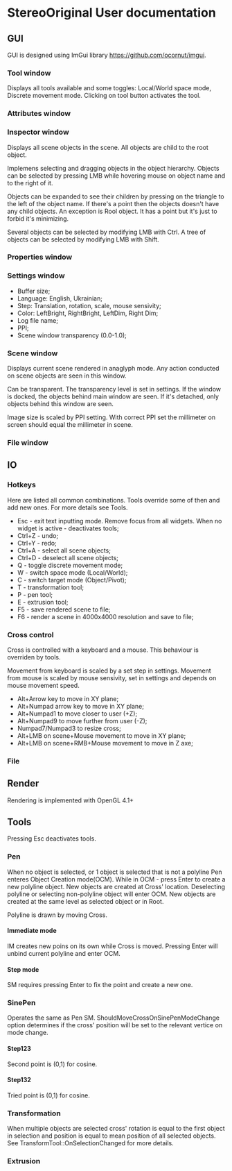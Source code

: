 # StereoOriginal User documentation
## GUI
GUI is designed using ImGui library https://github.com/ocornut/imgui.
### Tool window
Displays all tools available and some toggles: Local/World space mode, Discrete movement mode.
Clicking on tool button activates the tool.
### Attributes window
### Inspector window
Displays all scene objects in the scene. 
All objects are child to the root object. 

Implemens selecting and dragging objects in the object hierarchy. 
Objects can be selected by pressing LMB while hovering mouse on object name and to the right of it.

Objects can be expanded to see their children by pressing on the triangle to the left of the object name. 
If there's a point then the objects doesn't have any child objects. 
An exception is Rool object. 
It has a point but it's just to forbid it's minimizing.

Several objects can be selected by modifying LMB with Ctrl. 
A tree of objects can be selected by modifying LMB with Shift.
### Properties window
### Settings window
- Buffer size;
- Language: English, Ukrainian;
- Step: Translation, rotation, scale, mouse sensivity;
- Color: LeftBright, RightBright, LeftDim, Right Dim;
- Log file name;
- PPI;
- Scene window transparency (0.0-1.0);
### Scene window
Displays current scene rendered in anaglyph mode. 
Any action conducted on scene objects are seen in this window. 

Can be transparent. 
The transparency level is set in settings. 
If the window is docked, the objects behind main window are seen. 
If it's detached, only objects behind this window are seen.

Image size is scaled by PPI setting. With correct PPI set the millimeter on screen should equal the millimeter in scene.
### File window
## IO
### Hotkeys
Here are listed all common combinations. 
Tools override some of then and add new ones. 
For more details see Tools.
- Esc - exit text inputting mode. Remove focus from all widgets. When no widget is active - deactivates tools;
- Ctrl+Z - undo;
- Ctrl+Y - redo;
- Ctrl+A - select all scene objects;
- Ctrl+D - deselect all scene objects;
- Q - toggle discrete movement mode;
- W - switch space mode (Local/World);
- C - switch target mode (Object/Pivot);
- T - transformation tool;
- P - pen tool;
- E - extrusion tool;
- F5 - save rendered scene to file;
- F6 - render a scene in 4000x4000 resolution and save to file;
### Cross control
Cross is controlled with a keyboard and a mouse. This behaviour is overriden by tools.

Movement from keyboard is scaled by a set step in settings. Movement from mouse is scaled by mouse sensivity, set in settings and depends on mouse movement speed.
- Alt+Arrow key to move in XY plane;
- Alt+Numpad arrow key to move in XY plane;
- Alt+Numpad1 to move closer to user (+Z);
- Alt+Numpad9 to move further from user (-Z);
- Numpad7/Numpad3 to resize cross;
- Alt+LMB on scene+Mouse movement to move in XY plane;
- Alt+LMB on scene+RMB+Mouse movement to move in Z axe;
### File
## Render
Rendering is implemented with OpenGL 4.1+
## Tools
Pressing Esc deactivates tools.
### Pen
When no object is selected, or 1 object is selected that is not a polyline Pen enteres Object Creation mode(OCM).
While in OCM - press Enter to create a new polyline object. New objects are created at Cross' location.
Deselecting polyline or selecting non-polyline object will enter OCM.
New objects are created at the same level as selected object or in Root.

Polyline is drawn by moving Cross.

#### Immediate mode
IM creates new poins on its own while Cross is moved. 
Pressing Enter will unbind current polyline and enter OCM.
#### Step mode
SM requires pressing Enter to fix the point and create a new one.

### SinePen
Operates the same as Pen SM.
ShouldMoveCrossOnSinePenModeChange option determines if the cross' position will be set to the relevant vertice on mode change.

#### Step123
Second point is (0,1) for cosine.
#### Step132
Tried point is (0,1) for cosine.

### Transformation

When multiple objects are selected cross' rotation is equal to the first object in selection and position is equal to mean position of all selected objects. 
See TransformTool::OnSelectionChanged for more details.

### Extrusion